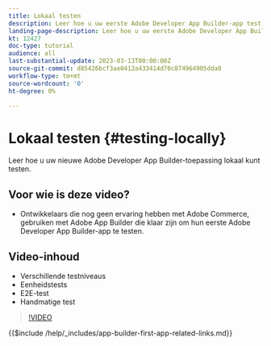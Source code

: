 ```yaml
---
title: Lokaal testen
description: Leer hoe u uw eerste Adobe Developer App Builder-app test.
landing-page-description: Leer hoe u uw eerste Adobe Developer App Builder-app test.
kt: 12427
doc-type: tutorial
audience: all
last-substantial-update: 2023-03-13T00:00:00Z
source-git-commit: d85426bcf3ae0412a433414d70c874964905dda0
workflow-type: tm+mt
source-wordcount: '0'
ht-degree: 0%

---
```



# Lokaal testen {#testing-locally}

Leer hoe u uw nieuwe Adobe Developer App Builder-toepassing lokaal kunt testen.

## Voor wie is deze video?

* Ontwikkelaars die nog geen ervaring hebben met Adobe Commerce, gebruiken met Adobe App Builder die klaar zijn om hun eerste Adobe Developer App Builder-app te testen.

## Video-inhoud

* Verschillende testniveaus
* Eenheidstests
* E2E-test
* Handmatige test

>[!VIDEO](https://video.tv.adobe.com/v/3416594?quality=12&learn=on)

{{$include /help/_includes/app-builder-first-app-related-links.md}}
